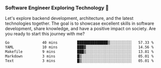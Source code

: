 ### Software Engineer Exploring Technology 🚀 

Let's explore backend development, architecture, and the latest technologies together. The goal is to showcase excellent skills in software development, share knowledge, and have a positive impact on society. Are you ready to start this journey with me?

<!--START_SECTION:waka-->

```txt
Go               40 mins         ██████████████▒░░░░░░░░░░   57.33 %
YAML             10 mins         ███▓░░░░░░░░░░░░░░░░░░░░░   14.56 %
Makefile         9 mins          ███▒░░░░░░░░░░░░░░░░░░░░░   13.81 %
Markdown         3 mins          █▒░░░░░░░░░░░░░░░░░░░░░░░   05.01 %
Text             3 mins          █▒░░░░░░░░░░░░░░░░░░░░░░░   05.01 %
```

<!--END_SECTION:waka-->
